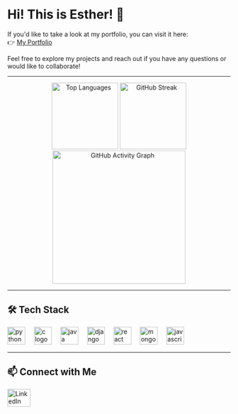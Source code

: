 # Hi! This is Esther! 👋

If you'd like to take a look at my portfolio, you can visit it here:  
👉 [My Portfolio](https://estherpark514.github.io/portfolio/)

Feel free to explore my projects and reach out if you have any questions or would like to collaborate!

---

<div align="center">
  <img src="https://github-readme-stats.vercel.app/api/top-langs?username=estherpark514&locale=en&hide_title=false&layout=compact&card_width=320&langs_count=5&theme=dracula&hide_border=false&order=2" height="150" alt="Top Languages" />
  <img src="https://streak-stats.demolab.com?user=estherpark514&locale=en&mode=daily&theme=dracula&hide_border=false&border_radius=5&order=3" height="150" alt="GitHub Streak" />
  <img src="https://github-readme-activity-graph.vercel.app/graph?username=estherpark514&radius=16&theme=react&area=true&order=5" height="300" alt="GitHub Activity Graph" />
</div>

---

## 🛠️ Tech Stack

<div align="left">
  <img src="https://cdn.jsdelivr.net/gh/devicons/devicon/icons/python/python-original.svg" height="40" alt="python logo"  />
  <img width="12" />
  <img src="https://cdn.jsdelivr.net/gh/devicons/devicon/icons/c/c-original.svg" height="40" alt="c logo"  />
  <img width="12" />
  <img src="https://cdn.jsdelivr.net/gh/devicons/devicon/icons/java/java-original.svg" height="40" alt="java logo"  />
  <img width="12" />
  <img src="https://cdn.jsdelivr.net/gh/devicons/devicon/icons/django/django-plain.svg" height="40" alt="django logo"  />
  <img width="12" />
  <img src="https://cdn.jsdelivr.net/gh/devicons/devicon/icons/react/react-original.svg" height="40" alt="react logo"  />
  <img width="12" />
  <img src="https://cdn.jsdelivr.net/gh/devicons/devicon/icons/mongodb/mongodb-original.svg" height="40" alt="mongodb logo"  />
  <img width="12" />
  <img src="https://cdn.jsdelivr.net/gh/devicons/devicon/icons/javascript/javascript-original.svg" height="40" alt="javascript logo"  />
</div>

---

## 📫 Connect with Me

<div align="left">
  <a href="https://www.linkedin.com/in/estherpark514/" target="_blank">
    <img src="https://raw.githubusercontent.com/maurodesouza/profile-readme-generator/master/src/assets/icons/social/linkedin/default.svg" width="52" height="40" alt="LinkedIn" />
  </a>
</div>
